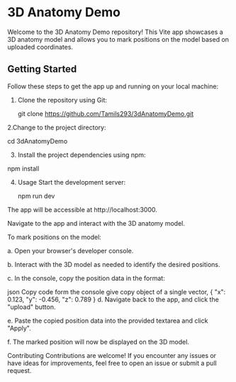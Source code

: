 # 3D Anatomy Demo

Welcome to the 3D Anatomy Demo repository! This Vite app showcases a 3D anatomy model and allows you to mark positions on the model based on uploaded coordinates.

## Getting Started

Follow these steps to get the app up and running on your local machine:

1. Clone the repository using Git:

   git clone https://github.com/Tamils293/3dAnatomyDemo.git
   
2.Change to the project directory:

   cd 3dAnatomyDemo

3. Install the project dependencies using npm:

  npm install


4. Usage
Start the development server:

   npm run dev

 The app will be accessible at http://localhost:3000.


Navigate to the app and interact with the 3D anatomy model.

To mark positions on the model:

a. Open your browser's developer console.

b. Interact with the 3D model as needed to identify the desired positions.

c. In the console, copy the position data in the format:

json
Copy code form the console give copy object of a single vector,
{
    "x": 0.123,
    "y": -0.456,
    "z": 0.789
}
d. Navigate back to the app, and click the "upload" button.

e. Paste the copied position data into the provided textarea and click "Apply".

f. The marked position will now be displayed on the 3D model.

Contributing
Contributions are welcome! If you encounter any issues or have ideas for improvements, feel free to open an issue or submit a pull request.


